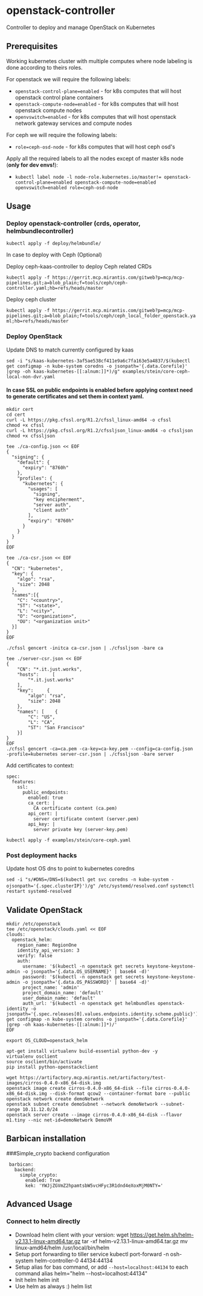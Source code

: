 # openstack-controller

Controller to deploy and manage OpenStack on Kubernetes

## Prerequisites

Working kubernetes cluster with multiple computes where node labeling is done according to theirs roles.

For openstack we will require the following labels:

 * `openstack-control-plane=enabled` - for k8s computes that will host openstack control plane containers
 * `openstack-compute-node=enabled` - for k8s computes that will host openstack compute nodes
 * `openvswitch=enabled` - for k8s computes that will host openstack network gateway services and compute nodes

For ceph we will require the following labels:

 * `role=ceph-osd-node` - for k8s computes that will host ceph osd's

Apply all the required labels to all the nodes except of master k8s node
(**only for dev envs!**):

 * `kubectl label node -l node-role.kubernetes.io/master!= openstack-control-plane=enabled openstack-compute-node=enabled openvswitch=enabled role=ceph-osd-node`

## Usage

### Deploy openstack-controller (crds, operator, helmbundlecontroller)

`kubectl apply -f deploy/helmbundle/`

In case to deploy with Ceph (Optional)

Deploy ceph-kaas-controller to deploy Ceph related CRDs

`kubectl apply -f https://gerrit.mcp.mirantis.com/gitweb?p=mcp/mcp-pipelines.git;a=blob_plain;f=tools/ceph/ceph-controller.yaml;hb=refs/heads/master`

Deploy ceph cluster

`kubectl apply -f https://gerrit.mcp.mirantis.com/gitweb?p=mcp/mcp-pipelines.git;a=blob_plain;f=tools/ceph/ceph_local_folder_openstack.yaml;hb=refs/heads/master`


### Deploy OpenStack

Update DNS to match currently configured by kaas

`sed -i "s/kaas-kubernetes-3af5ae538cf411e9a6c7fa163e5a4837/$(kubectl get configmap -n kube-system coredns -o jsonpath='{.data.Corefile}' |grep -oh kaas-kubernetes-[[:alnum:]]*)/g" examples/stein/core-ceph-local-non-dvr.yaml`

#### In case SSL on public endpoints is enabled before applying context need to generate certificates and set them in context yaml.
```
mkdir cert
cd cert
curl -L https://pkg.cfssl.org/R1.2/cfssl_linux-amd64 -o cfssl
chmod +x cfssl
curl -L https://pkg.cfssl.org/R1.2/cfssljson_linux-amd64 -o cfssljson
chmod +x cfssljson

tee ./ca-config.json << EOF
{
  "signing": {
    "default": {
      "expiry": "8760h"
    },
    "profiles": {
      "kubernetes": {
        "usages": [
          "signing",
          "key encipherment",
          "server auth",
          "client auth"
        ],
        "expiry": "8760h"
      }
    }
  }
}
EOF

tee ./ca-csr.json << EOF
{
  "CN": "kubernetes",
  "key": {
    "algo": "rsa",
    "size": 2048
  },
  "names":[{
    "C": "<country>",
    "ST": "<state>",
    "L": "<city>",
    "O": "<organization>",
    "OU": "<organization unit>"
  }]
}
EOF

./cfssl gencert -initca ca-csr.json | ./cfssljson -bare ca

tee ./server-csr.json << EOF
{
    "CN": "*.it.just.works",
    "hosts":     [
        "*.it.just.works"
    ],
    "key":     {
        "algo": "rsa",
        "size": 2048
    },
    "names": [    {
        "C": "US",
        "L": "CA",
        "ST": "San Francisco"
    }]
}
EOF
./cfssl gencert -ca=ca.pem -ca-key=ca-key.pem --config=ca-config.json -profile=kubernetes server-csr.json | ./cfssljson -bare server
```
Add certificates to context:
```
spec:
  features:
    ssl:
      public_endpoints:
        enabled: true
        ca_cert: |
          CA certificate content (ca.pem)
        api_cert: |
          server certificate content (server.pem)
        api_key: |
          server private key (server-key.pem)
```

`kubectl apply -f examples/stein/core-ceph.yaml`

### Post deployment hacks

Update host OS dns to point to kubernetes coredns

`sed -i "s/#DNS=/DNS=$(kubectl get svc coredns -n kube-system -ojsonpath='{.spec.clusterIP}')/g" /etc/systemd/resolved.conf`
`systemctl restart systemd-resolved`

## Validate OpenStack

```
mkdir /etc/openstack
tee /etc/openstack/clouds.yaml << EOF
clouds:
  openstack_helm:
    region_name: RegionOne
    identity_api_version: 3
    verify: false
    auth:
      username: '$(kubectl -n openstack get secrets keystone-keystone-admin -o jsonpath='{.data.OS_USERNAME}' | base64 -d)'
      password: '$(kubectl -n openstack get secrets keystone-keystone-admin -o jsonpath='{.data.OS_PASSWORD}' | base64 -d)'
      project_name: 'admin'
      project_domain_name: 'default'
      user_domain_name: 'default'
      auth_url: '$(kubectl -n openstack get helmbundles openstack-identity -o jsonpath='{.spec.releases[0].values.endpoints.identity.scheme.public}')://keystone.openstack.svc.$(kubectl get configmap -n kube-system coredns -o jsonpath='{.data.Corefile}' |grep -oh kaas-kubernetes-[[:alnum:]]*)/'
EOF
```
```
export OS_CLOUD=openstack_helm

apt-get install virtualenv build-essential python-dev -y
virtualenv osclient
source osclient/bin/activate
pip install python-openstackclient

wget https://artifactory.mcp.mirantis.net/artifactory/test-images/cirros-0.4.0-x86_64-disk.img
openstack image create cirros-0.4.0-x86_64-disk --file cirros-0.4.0-x86_64-disk.img --disk-format qcow2 --container-format bare --public
openstack network create demoNetwork
openstack subnet create demoSubnet --network demoNetwork --subnet-range 10.11.12.0/24
openstack server create --image cirros-0.4.0-x86_64-disk --flavor m1.tiny --nic net-id=demoNetwork DemoVM
```
## Barbican installation
###Simple_crypto backend configuration
```
 barbican:
   backend:
     simple_crypto:
       enabled: True
       kek: 'YWJjZGVmZ2hpamtsbW5vcHFyc3R1dnd4eXoxMjM0NTY='
```
## Advanced Usage

### Connect to helm directly

 - Download helm client with your version:
   wget https://get.helm.sh/helm-v2.13.1-linux-amd64.tar.gz
   tar -xf helm-v2.13.1-linux-amd64.tar.gz
   mv linux-amd64/helm /usr/local/bin/helm
 - Setup port forwarding to tiller service
   kubectl port-forward -n osh-system helm-controller-0 44134:44134
 - Setup alias for bas command, or add `--host=localhost:44134` to each command
   alias helm="helm --host=localhost:44134"
 - Init helm
   helm init
 - Use helm as always :)
   helm list
